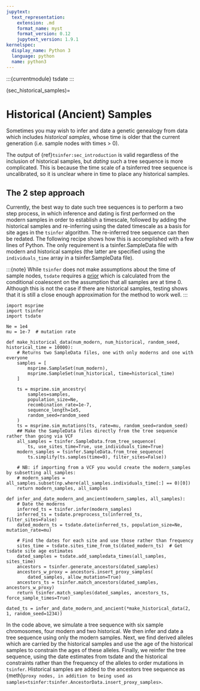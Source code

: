 ```yaml
---
jupytext:
  text_representation:
    extension: .md
    format_name: myst
    format_version: 0.12
    jupytext_version: 1.9.1
kernelspec:
  display_name: Python 3
  language: python
  name: python3
---
```


:::{currentmodule} tsdate
:::


(sec_historical_samples)=

# Historical (Ancient) Samples

Sometimes you may wish to infer and date a genetic genealogy from
data which includes *historical samples*,
whose time is older that the current generation (i.e. sample nodes with
times > 0).

The output of {ref}`tsinfer:sec_introduction` is valid regardless
of the inclusion of historical samples, but *dating* such a tree sequence
is more complicated. This is because the time scale of a tsinferred
tree sequence is uncalibrated, so it is unclear where in time to
place any historical samples.

## The 2 step approach

Currently, the best way to date such tree sequences is 
to perform a two step process, in  which inference and dating is first
performed on the modern samples in order to establish a timescale, followed by
adding the historical samples and re-inferring using the dated timescale as a
basis for site ages in the `tsinfer` algorithm. The re-inferred tree sequence
can then be redated. The following recipe shows how this is accomplished
with a few lines of Python. The only requirement is a tsinfer.SampleData file with
modern and historical samples (the latter are specified using the
`individuals_time` array in a tsinfer.SampleData file).

:::{note}
While `tsinfer` does not make assumptions about the
time of sample nodes, `tsdate` requires a [prior](sec_priors)
which is calculated from the conditional coalescent on the assumption that all
samples are at time 0. Although this is not the case if there are historical samples,
testing shows that it is still a close enough approximation for the method to
work well. 
:::

```{code-cell} ipython3
import msprime
import tsinfer
import tsdate

Ne = 1e4
mu = 1e-7  # mutation rate

def make_historical_data(num_modern, num_historical, random_seed, historical_time = 10000):
    # Returns two SampleData files, one with only moderns and one with everyone
    samples = [
        msprime.SampleSet(num_modern),
        msprime.SampleSet(num_historical, time=historical_time)
    ]
    
    ts = msprime.sim_ancestry(
        samples=samples,
        population_size=Ne,
        recombination_rate=1e-7, 
        sequence_length=1e5,
        random_seed=random_seed
    )
    ts = msprime.sim_mutations(ts, rate=mu, random_seed=random_seed)
    ## Make the SampleData files directly from the tree sequence rather than going via VCF
    all_samples = tsinfer.SampleData.from_tree_sequence(
        ts, use_sites_time=True, use_individuals_time=True)
    modern_samples = tsinfer.SampleData.from_tree_sequence(
        ts.simplify(ts.samples(time=0), filter_sites=False))

    # NB: if importing from a VCF you would create the modern_samples by subsetting all_samples:
    # modern_samples = all_samples.subset(np.where(all_samples.individuals_time[:] == 0)[0])
    return modern_samples, all_samples

def infer_and_date_modern_and_ancient(modern_samples, all_samples):
    # Date the moderns
    inferred_ts = tsinfer.infer(modern_samples)
    inferred_ts = tsdate.preprocess_ts(inferred_ts, filter_sites=False)
    dated_modern_ts = tsdate.date(inferred_ts, population_size=Ne, mutation_rate=mu)
    
    # Find the dates for each site and use those rather than frequency
    sites_time = tsdate.sites_time_from_ts(dated_modern_ts)  # Get tsdate site age estimates
    dated_samples = tsdate.add_sampledata_times(all_samples, sites_time)
    ancestors = tsinfer.generate_ancestors(dated_samples)
    ancestors_w_proxy = ancestors.insert_proxy_samples(
        dated_samples, allow_mutation=True)
    ancestors_ts = tsinfer.match_ancestors(dated_samples, ancestors_w_proxy)
    return tsinfer.match_samples(dated_samples, ancestors_ts, force_sample_times=True)

dated_ts = infer_and_date_modern_and_ancient(*make_historical_data(2, 1, random_seed=1234))
```

In the code above, we simulate a tree sequence with six sample chromosomes, four modern and
two historical. We then infer and date a tree sequence using only the modern
samples. Next, we find derived alleles which are carried by the historical samples and
use the age of the historical samples to constrain the ages of these alleles. Finally,
we reinfer the tree sequence, using the date estimates from tsdate and the historical 
constraints rather than the frequency of the alleles to order mutations in `tsinfer`.
Historical samples are added to the ancestors tree sequence as
{meth}`proxy nodes, in addition to being used as samples<tsinfer:tsinfer.AncestorData.insert_proxy_samples>`.